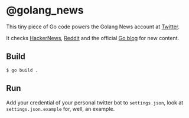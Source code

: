 # @golang_news
This tiny piece of Go code powers the Golang News account at [Twitter](http://twitter.com/golang_news).

It checks [HackerNews](http://news.ycombinator.com), [Reddit](http://www.reddit.com/r/golang) and the official 
[Go blog](http://blog.golang.org/) for new content.

## Build

`$ go build .`

## Run

Add your credential of your personal twitter bot to `settings.json`, look at
`settings.json.example` for, well, an example.
